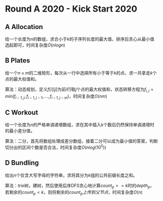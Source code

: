 # Round A 2020 - Kick Start 2020

## A Allocation

给一个长度为$n$的数组，求合小于$k$的子序列长度的最大值，排序后贪心从最小值选起即可，时间复杂度$O(nlogn)$

## B Plates

给一个$n \times m$的二维矩形，每次从一行中选择所有小于等于$k$的点，求一共拿走$k$个点的最大权值和。

算法：动态规划，定义$f[i][j]$为前$i$行取$j$个点的最大权值和，状态转移方程为$f_{i, j} = min(f_{i - 1, j}, f_{i - 1, j - 1}, ... ,f_{i - 1, j - m})$，时间复杂度$O(nm)$

## C Workout

给一个长度为$n$的严格单调递增数组，求在其中插入$k$个数后仍然保持单调递增时的最小差分值。

算法：二分，首先将数组处理成差分数组，接着二分可以成为最小值的答案，判断切分出的区间个数是否合法，时间复杂度$O(nlog(10^5))$

## D Bundling

给出$n$个仅含大写字母的字符串，求将其分为$k$组的公共前缀长度之和。

算法：$trie$树，建树，然后使用后序$\text{DFS}$贪心地计算$count_p >= k$时的$depth_p$，若剩余的$count_p < k$，则将剩余的$count_p上传到父节点$，时间复杂度$O(n)$